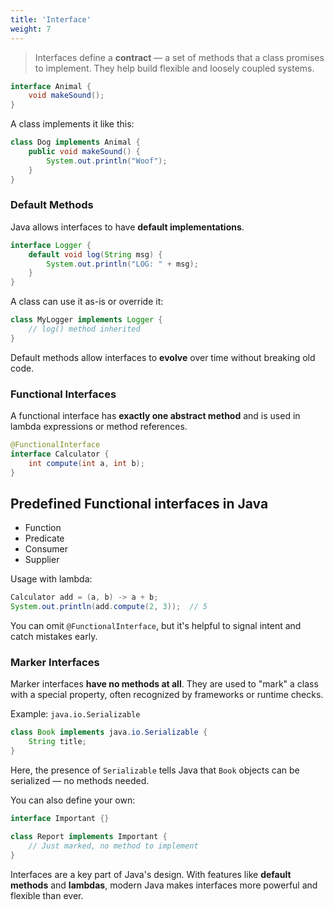 ```yaml
---
title: 'Interface'
weight: 7
---
```


> Interfaces define a **contract** — a set of methods that a class promises to implement. They help build flexible and loosely coupled systems.


```java
interface Animal {
    void makeSound();
}
```

A class implements it like this:

```java
class Dog implements Animal {
    public void makeSound() {
        System.out.println("Woof");
    }
}
```

### Default Methods

Java allows interfaces to have **default implementations**.

```java
interface Logger {
    default void log(String msg) {
        System.out.println("LOG: " + msg);
    }
}
```

A class can use it as-is or override it:

```java
class MyLogger implements Logger {
    // log() method inherited
}
```

Default methods allow interfaces to **evolve** over time without breaking old code.

### Functional Interfaces

A functional interface has **exactly one abstract method** and is used in lambda expressions or method references.

```java
@FunctionalInterface
interface Calculator {
    int compute(int a, int b);
}
```

## Predefined Functional interfaces in Java

* Function
* Predicate
* Consumer
* Supplier

Usage with lambda:

```java
Calculator add = (a, b) -> a + b;
System.out.println(add.compute(2, 3));  // 5
```

You can omit `@FunctionalInterface`, but it's helpful to signal intent and catch mistakes early.

### Marker Interfaces

Marker interfaces **have no methods at all**. They are used to "mark" a class with a special property, often recognized by frameworks or runtime checks.

Example: `java.io.Serializable`

```java
class Book implements java.io.Serializable {
    String title;
}
```

Here, the presence of `Serializable` tells Java that `Book` objects can be serialized — no methods needed.

You can also define your own:

```java
interface Important {}

class Report implements Important {
    // Just marked, no method to implement
}
```

Interfaces are a key part of Java's design. With features like **default methods** and **lambdas**, modern Java makes interfaces more powerful and flexible than ever.
